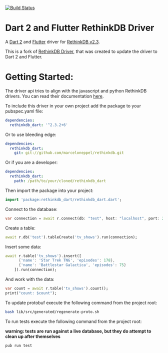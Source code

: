 [![Build Status](https://travis-ci.org/marceloneppel/rethinkdb.svg?branch=master)](https://travis-ci.org/marceloneppel/rethinkdb)

Dart 2 and Flutter RethinkDB Driver
=========

A [Dart 2](http://www.dartlang.org) and [Flutter](https://flutter.io) driver for [RethinkDB v2.3](http://www.rethinkdb.com).

This is a fork of [RethinkDB Driver](https://pub.dartlang.org/packages/rethinkdb_driver), that was created to update the driver to Dart 2 and Flutter.


Getting Started:
========

The driver api tries to align with the javascript and python RethinkDB drivers. You can read their documentation [here](http://www.rethinkdb.com/api/).

To include this driver in your own project add the package to your pubspec.yaml file:
```yaml
dependencies:
  rethinkdb_dart: '^2.3.2+6'
```

Or to use bleeding edge:
```yaml
dependencies:
  rethinkdb_dart:
    git: git://github.com/marceloneppel/rethinkdb.git
```

Or if you are a developer:
  ```yaml
  dependencies:
    rethinkdb_dart:
      path: /path/to/your/cloned/rethinkdb_dart
  ```

Then import the package into your project:
```dart
import 'package:rethinkdb_dart/rethinkdb_dart.dart';
```
Connect to the database:
```dart
var connection = await r.connect(db: "test", host: "localhost", port: 28015);
```
Create a table:
```dart
await r.db('test').tableCreate('tv_shows').run(connection);
```
Insert some data:
```dart
await r.table('tv_shows').insert([
      {'name': 'Star Trek TNG', 'episodes': 178},
      {'name': 'Battlestar Galactica', 'episodes': 75}
    ]).run(connection);
```
And work with the data:
```dart
var count = await r.table('tv_shows').count();
print("count: $count");
```

To update protobuf execute the following command from the project root:

```sh
bash lib/src/generated/regenerate-proto.sh
```

To run tests execute the following command from the project root:

**warning: tests are run against a live database, but they do attempt to
clean up after themselves**
```sh
pub run test  
```

